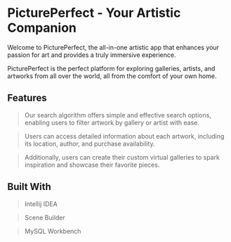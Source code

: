 # PicturePerfect - Your Artistic Companion

Welcome to PicturePerfect, the all-in-one artistic app that enhances your passion for art and provides a truly immersive experience. 

PicturePerfect is the perfect platform for exploring galleries, artists, and artworks from all over the world, all from the comfort of your own home.

## Features

> Our search algorithm offers simple and effective search options, enabling users to filter artwork by gallery or artist with ease.

> Users can access detailed information about each artwork, including its location, author, and purchase availability.

> Additionally, users can create their custom virtual galleries to spark inspiration and showcase their favorite pieces.


## Built With

> Intellij IDEA

> Scene Builder

> MySQL Workbench
